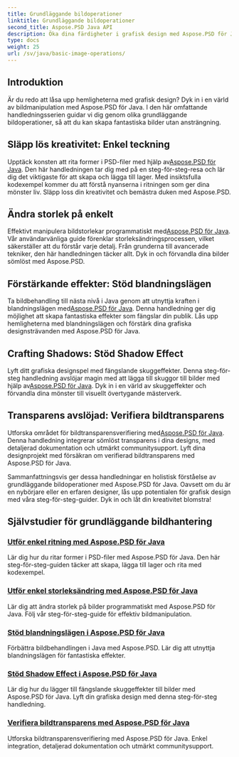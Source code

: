 ```yaml
---
title: Grundläggande bildoperationer
linktitle: Grundläggande bildoperationer
second_title: Aspose.PSD Java API
description: Öka dina färdigheter i grafisk design med Aspose.PSD för Java-tutorials. Lär dig rita, ändra storlek, blandningslägen och transparensverifiering i en steg-för-steg-guide.
type: docs
weight: 25
url: /sv/java/basic-image-operations/
---
```


## Introduktion

Är du redo att låsa upp hemligheterna med grafisk design? Dyk in i en värld av bildmanipulation med Aspose.PSD för Java. I den här omfattande handledningsserien guidar vi dig genom olika grundläggande bildoperationer, så att du kan skapa fantastiska bilder utan ansträngning.

## Släpp lös kreativitet: Enkel teckning

 Upptäck konsten att rita former i PSD-filer med hjälp av[Aspose.PSD för Java](./simple-drawing/). Den här handledningen tar dig med på en steg-för-steg-resa och lär dig det viktigaste för att skapa och lägga till lager. Med insiktsfulla kodexempel kommer du att förstå nyanserna i ritningen som ger dina mönster liv. Släpp loss din kreativitet och bemästra duken med Aspose.PSD.

## Ändra storlek på enkelt

 Effektivt manipulera bildstorlekar programmatiskt med[Aspose.PSD för Java](./simple-resizing/). Vår användarvänliga guide förenklar storleksändringsprocessen, vilket säkerställer att du förstår varje detalj. Från grunderna till avancerade tekniker, den här handledningen täcker allt. Dyk in och förvandla dina bilder sömlöst med Aspose.PSD.

## Förstärkande effekter: Stöd blandningslägen

 Ta bildbehandling till nästa nivå i Java genom att utnyttja kraften i blandningslägen med[Aspose.PSD för Java](./support-blend-modes/). Denna handledning ger dig möjlighet att skapa fantastiska effekter som fängslar din publik. Lås upp hemligheterna med blandningslägen och förstärk dina grafiska designsträvanden med Aspose.PSD för Java.

## Crafting Shadows: Stöd Shadow Effect

 Lyft ditt grafiska designspel med fängslande skuggeffekter. Denna steg-för-steg handledning avslöjar magin med att lägga till skuggor till bilder med hjälp av[Aspose.PSD för Java](./support-shadow-effect/). Dyk in i en värld av skuggeffekter och förvandla dina mönster till visuellt övertygande mästerverk.

## Transparens avslöjad: Verifiera bildtransparens

 Utforska området för bildtransparensverifiering med[Aspose.PSD för Java](./verify-image-transparency/). Denna handledning integrerar sömlöst transparens i dina designs, med detaljerad dokumentation och utmärkt communitysupport. Lyft dina designprojekt med försäkran om verifierad bildtransparens med Aspose.PSD för Java.

Sammanfattningsvis ger dessa handledningar en holistisk förståelse av grundläggande bildoperationer med Aspose.PSD för Java. Oavsett om du är en nybörjare eller en erfaren designer, lås upp potentialen för grafisk design med våra steg-för-steg-guider. Dyk in och låt din kreativitet blomstra!
## Självstudier för grundläggande bildhantering
### [Utför enkel ritning med Aspose.PSD för Java](./simple-drawing/)
Lär dig hur du ritar former i PSD-filer med Aspose.PSD för Java. Den här steg-för-steg-guiden täcker att skapa, lägga till lager och rita med kodexempel.
### [Utför enkel storleksändring med Aspose.PSD för Java](./simple-resizing/)
Lär dig att ändra storlek på bilder programmatiskt med Aspose.PSD för Java. Följ vår steg-för-steg-guide för effektiv bildmanipulation.
### [Stöd blandningslägen i Aspose.PSD för Java](./support-blend-modes/)
Förbättra bildbehandlingen i Java med Aspose.PSD. Lär dig att utnyttja blandningslägen för fantastiska effekter.
### [Stöd Shadow Effect i Aspose.PSD för Java](./support-shadow-effect/)
Lär dig hur du lägger till fängslande skuggeffekter till bilder med Aspose.PSD för Java. Lyft din grafiska design med denna steg-för-steg handledning.
### [Verifiera bildtransparens med Aspose.PSD för Java](./verify-image-transparency/)
Utforska bildtransparensverifiering med Aspose.PSD för Java. Enkel integration, detaljerad dokumentation och utmärkt communitysupport.
